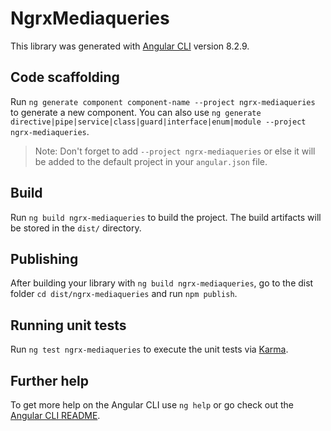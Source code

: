 # NgrxMediaqueries

This library was generated with [Angular CLI](https://github.com/angular/angular-cli) version 8.2.9.

## Code scaffolding

Run `ng generate component component-name --project ngrx-mediaqueries` to generate a new component. You can also use `ng generate directive|pipe|service|class|guard|interface|enum|module --project ngrx-mediaqueries`.
> Note: Don't forget to add `--project ngrx-mediaqueries` or else it will be added to the default project in your `angular.json` file. 

## Build

Run `ng build ngrx-mediaqueries` to build the project. The build artifacts will be stored in the `dist/` directory.

## Publishing

After building your library with `ng build ngrx-mediaqueries`, go to the dist folder `cd dist/ngrx-mediaqueries` and run `npm publish`.

## Running unit tests

Run `ng test ngrx-mediaqueries` to execute the unit tests via [Karma](https://karma-runner.github.io).

## Further help

To get more help on the Angular CLI use `ng help` or go check out the [Angular CLI README](https://github.com/angular/angular-cli/blob/master/README.md).
